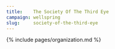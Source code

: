 ```yaml
---
title:    The Society Of The Third Eye
campaign: wellspring
slug:     society-of-the-third-eye
---
```


{% include pages/organization.md %}
